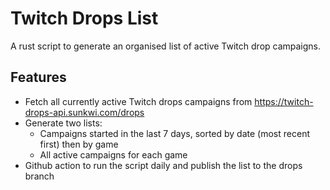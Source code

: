 # Twitch Drops List

A rust script to generate an organised list of active Twitch drop campaigns.

## Features

- Fetch all currently active Twitch drops campaigns from https://twitch-drops-api.sunkwi.com/drops
- Generate two lists:
  - Campaigns started in the last 7 days, sorted by date (most recent first) then by game
  - All active campaigns for each game
- Github action to run the script daily and publish the list to the drops branch